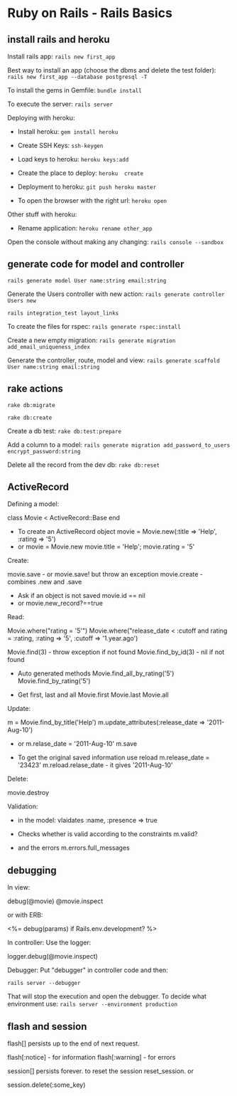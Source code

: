 
#  Ruby on Rails - Rails Basics


## install rails and heroku

Install rails app:
`rails new first_app`

Best way to install an app (choose the dbms and delete the test folder):
`rails new first_app --database postgresql -T`

To install the gems in Gemfile:
`bundle install`


To execute the server:
`rails server`


Deploying with heroku:
*  Install heroku:
`gem install heroku`

*  Create SSH Keys:
`ssh-keygen`

*  Load keys to heroku:
`heroku keys:add`

* Create the place to deploy:
`heroku  create`

* Deployment to heroku:
`git push heroku master`

* To open the browser with the right url:
`heroku open`


Other stuff with heroku:
*  Rename application:
`heroku rename other_app`


Open the console without making any changing:
`rails console --sandbox`



## generate code for model and controller


`rails generate model User name:string email:string`

Generate the Users controller with new action:
`rails generate controller Users new`


`rails integration_test layout_links`

To create the files for rspec:
`rails generate rspec:install`


Create a new empty migration:
`rails generate migration add_email_uniqueness_index`


Generate the controller, route, model and view:
`rails generate scaffold User name:string email:string`



## rake actions


`rake db:migrate`


`rake db:create`

Create a db test:
`rake db:test:prepare`

Add a column to a model:
`rails generate migration add_password_to_users encrypt_password:string`

Delete all the record from the dev db:
`rake db:reset`



## ActiveRecord

Defining a model:



class Movie < ActiveRecord::Base
end

-  To create an ActiveRecord object
movie = Movie.new(:title => 'Help', :rating => '5')
-  or
movie = Movie.new
movie.title = 'Help'; movie.rating = '5'




Create:



movie.save -  or movie.save! but throw an exception
movie.create -  combines .new and .save
-  Ask if an object is not saved
movie.id == nil
-  or
movie.new_record?==true




Read:



Movie.where("rating = '5'")
Movie.where("release_date < :cutoff and rating = :rating,
:rating => '5', :cutoff => '1.year.ago')

Movie.find(3) -  throw exception if not found
Movie.find_by_id(3) -  nil if not found

-  Auto generated methods
Movie.find_all_by_rating('5')
Movie.find_by_rating('5')

-  Get first, last and all
Movie.first
Movie.last
Movie.all




Update:



m = Movie.find_by_title('Help')
m.update_attributes(:release_date => '2011-Aug-10')
-  or
m.relase_date = '2011-Aug-10'
m.save

-  To get the original saved information use reload
m.release_date = '23423'
m.reload.relase_date  -  it gives '2011-Aug-10'





Delete:



movie.destroy




Validation:



-  in the model:
vlaidates :name, :presence => true

-  Checks whether is valid according to the constraints
m.valid?
-  and the errors
m.errors.full_messages







## debugging

In view:


debug(@movie)
@movie.inspect


or with ERB:



<%= debug(params) if Rails.env.development? %>



In controller:
Use the logger:

logger.debug(@movie.inspect)



Debugger:
Put "debugger" in controller code and then:

`rails server --debugger`

That will stop the execution and open the debugger.
To decide what environment use:
`rails server --environment production`




## flash and session

flash[] persists up to the end of next request.



flash[:notice]     -  for information
flash[:warning]    -  for errors




session[] persists forever. to reset the session reset_session.
or

session.delete(:some_key)








